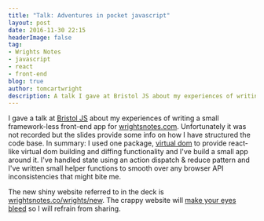 ```yaml
---
title: "Talk: Adventures in pocket javascript"
layout: post
date: 2016-11-30 22:15
headerImage: false
tag:
- Wrights Notes
- javascript
- react
- front-end
blog: true
author: tomcartwright
description: A talk I gave at Bristol JS about my experiences of writing a small framework-less frontend app for wrightsnotes.com
---
```


I gave a talk at [Bristol JS](http://www.meetup.com/BristolJS/) about my experiences of writing a small framework-less front-end app for [wrightsnotes.com](https://wrightsnotes.com). Unfortunately it was not recorded but the slides provide some info on how I have structured the code base. In summary: I used one package, [virtual dom](https://github.com/Matt-Esch/virtual-dom) to provide react-like virtual dom building and diffing functionality and I've build a small app around it. I've handled state using an action dispatch & reduce pattern and I've written small helper functions to smooth over any browser API inconsistencies that might bite me.

The new shiny website referred to in the deck is [wrightsnotes.co/wrights/new](https://www.wrightsnotes.com/wrights/new). The crappy website will [make your eyes bleed](https://www.youtube.com/watch?v=JnTRrpehe6g) so I will refrain from sharing.

<script async class="speakerdeck-embed" data-id="2fcfdf2a46854cf6bb9f43728da70984" data-ratio="1.77777777777778" src="//speakerdeck.com/assets/embed.js"></script>
